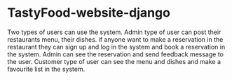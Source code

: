 # TastyFood-website-django
Two types of users can use the system. Admin type of user can post their restaurants menu, their dishes. if anyone want to make a reservation in the restaurant 
they can sign up and log in the system and book a reservation in the system. Admin can see the reservation and send feedback message to the user.
Customer type of user can see the menu and dishes and make a favourite list in the system.
